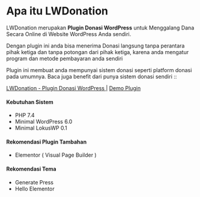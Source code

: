 
# Apa itu LWDonation

LWDonation merupakan **Plugin Donasi WordPress** untuk Menggalang Dana Secara Online
di Website WordPress Anda sendiri.

Dengan plugin ini anda bisa menerima Donasi langsung tanpa perantara pihak ketiga
dan tanpa potongan dari pihak ketiga, karena anda mengatur program dan metode pembayaran anda sendiri

Plugin ini membuat anda mempunyai sistem donasi seperti platform donasi pada umumnya.
Baca juga benefit dari punya sistem donasi sendiri ::

[LWDonation - Plugin Donasi WordPress ]( https://lokuswp.id/lwdonation-plugin-donasi-wordpress )
|
[Demo Plugin ]( https://demo.lokuswp.id/lwdonation )

#### Kebutuhan Sistem
- PHP 7.4
- Minimal WordPress 6.0
- Minimal LokusWP 0.1

#### Rekomendasi Plugin Tambahan
- Elementor ( Visual Page Builder )

#### Rekomendasi Tema
- Generate Press
- Hello Elementor
